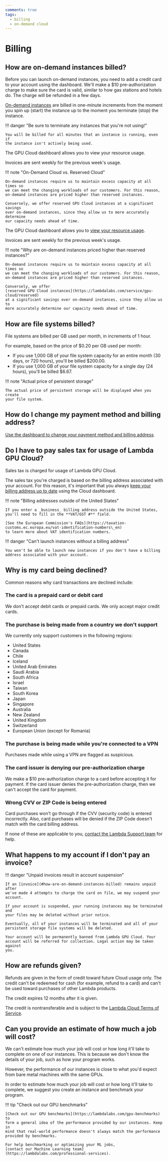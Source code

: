 ```yaml
---
comments: true
tags:
  - billing
  - on-demand cloud
---
```


# Billing

## How are on-demand instances billed?

Before you can launch on-demand instances, you need to add a credit card to
your account using the dashboard. We'll make a $10 pre-authorization charge to
make sure the card is valid, similar to how gas stations and hotels do. The
charge will be refunded in a few days.

[On-demand instances](https://lambdalabs.com/service/gpu-cloud) are billed in one-minute increments from the moment you
spin up (start) the instance up to the moment you terminate (stop) the
instance.

!!! danger "Be sure to terminate any instances that you're not using!"

    You will be billed for all minutes that an instance is running, even if
    the instance isn't actively being used.

The GPU Cloud dashboard allows you to view your resource usage.

Invoices are sent weekly for the previous week's usage.

!!! note "On-Demand Cloud vs. Reserved Cloud"

    On-demand instances require us to maintain excess capacity at all times so
    we can meet the changing workloads of our customers. For this reason,
    on-demand instances are priced higher than reserved instances.

    Conversely, we offer reserved GPU Cloud instances at a significant savings
    over on-demand instances, since they allow us to more accurately determine
    our capacity needs ahead of time.

The GPU Cloud dashboard allows you to
[view your resource usage](https://cloud.lambdalabs.com/usage).

Invoices are sent weekly for the previous week's usage.

!!! note "Why are on-demand instances priced higher than reserved instances?"

    On-demand instances require us to maintain excess capacity at all times so
    we can meet the changing workloads of our customers. For this reason,
    on-demand instances are priced higher than reserved instances.

    Conversely, we offer
    [reserved GPU Cloud instances](https://lambdalabs.com/service/gpu-cloud/reserved)
    at a significant savings over on-demand instances, since they allow us to
    more accurately determine our capacity needs ahead of time.

## How are file systems billed?

File systems are billed per GB used per month, in increments of 1 hour.

For example, based on the price of $0.20 per GB used per month:

* If you use 1,000 GB of your file system capacity for an entire month (30
  days, or 720 hours), you'll be billed $200.00.
* If you use 1,000 GB of your file system capacity for a single day
  (24 hours), you'll be billed $6.67.

!!! note "Actual price of persistent storage"

    The actual price of persistent storage will be displayed when you create
    your file system.

## How do I change my payment method and billing address?

[Use the dashboard to change your payment method and billing address](https://cloud.lambdalabs.com/settings/billing).

## Do I have to pay sales tax for usage of Lambda GPU Cloud?

Sales tax is charged for usage of Lambda GPU Cloud.

The sales tax you're charged is based on the billing address associated with
your account. For this reason, it's important that you always
[keep your billing address up to date](https://cloud.lambdalabs.com/settings)
using the Cloud dashboard.

!!! note "Billing addresses outside of the United States"

    If you enter a _business_ billing address outside the United States,
    you'll need to fill in the **VAT/GST #** field.

    [See the European Commission's FAQs](https://taxation-customs.ec.europa.eu/vat-identification-numbers\_en)
    to learn more about VAT identification numbers.

!!! danger "Can't launch instances without a billing address"

    You won't be able to launch new instances if you don't have a billing
    address associated with your account.

## Why is my card being declined?

Common reasons why card transactions are declined include:

### The card is a prepaid card or debit card

We don't accept debit cards or prepaid cards. We only accept major credit
cards.

### The purchase is being made from a country we don't support

We currently only support customers in the following regions:

* United States
* Canada
* Chile
* Iceland
* United Arab Emirates
* Saudi Arabia
* South Africa
* Israel
* Taiwan
* South Korea
* Japan
* Singapore
* Australia
* New Zealand
* United Kingdom
* Switzerland
* European Union (except for Romania)

### The purchase is being made while you're connected to a VPN

Purchases made while using a VPN are flagged as suspicious.

### The card issuer is denying our pre-authorization charge

We make a $10 pre-authorization charge to a card before accepting it for
payment. If the card issuer denies the pre-authorization charge, then we can't
accept the card for payment.

### Wrong CVV or ZIP Code is being entered

Card purchases won't go through if the CVV (security code) is entered
incorrectly. Also, card purchases will be denied if the ZIP Code doesn't match
with the card billing address.

If none of these are applicable to you,
[contact the Lambda Support team](https://support.lambdalabs.com/hc/en-us/requests/new)
for help.

## What happens to my account if I don't pay an invoice?

!!! danger "Unpaid invoices result in account suspension"

    If an [invoice](#how-are-on-demand-instances-billed) remains unpaid after
    we've made 4 attempts to charge the card on file, we may suspend your
    account.

    If your account is suspended, your running instances may be terminated and
    your files may be deleted without prior notice.

    Eventually, all of your instances will be terminated and all of your
    persistent storage file systems will be deleted.

    Your account will be permanently banned from Lambda GPU Cloud. Your
    account will be referred for collection. Legal action may be taken against
    you.

## How are refunds given?

Refunds are given in the form of credit toward future Cloud usage only. The
credit can't be redeemed for cash (for example, refund to a card) and can't be
used toward purchases of other Lambda products.

The credit expires 12 months after it is given.

The credit is nontransferable and is subject to the
[Lambda Cloud Terms of Service](https://lambdalabs.com/legal/terms-of-service#cloud-terms-of-service).

## Can you provide an estimate of how much a job will cost?

We can't estimate how much your job will cost or how long it'll take to
complete on one of our instances. This is because we don't know the details of
your job, such as how your program works.

However, the performance of our instances is close to what you'd expect from
bare metal machines with the same GPUs.

In order to estimate how much your job will cost or how long it'll take to
complete, we suggest you create an instance and benchmark your program.

!!! tip "Check out our GPU benchmarks"

    [Check out our GPU benchmarks](https://lambdalabs.com/gpu-benchmarks) to
    form a general idea of the performance provided by our instances. Keep in
    mind that real-world performance doesn't always match the performance
    provided by benchmarks.

    For help benchmarking or optimizing your ML jobs,
    [contact our Machine Learning team](https://lambdalabs.com/professional-services).
